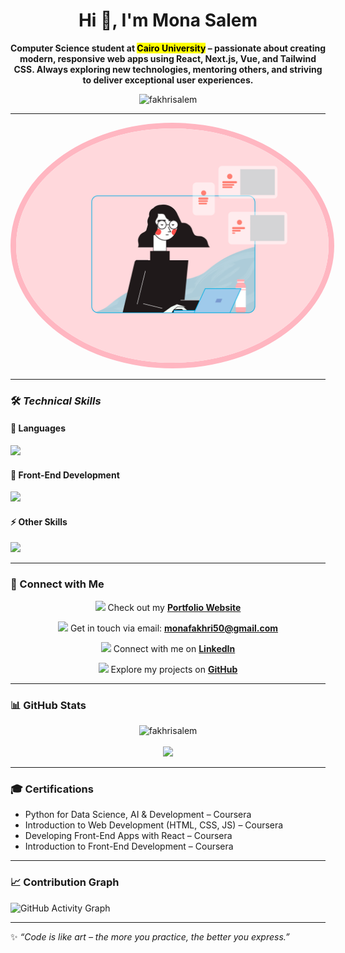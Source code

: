 
<h1 align="center"> <b> Hi 👋, I'm Mona  Salem</b></h1>


<p align="center" ><b>
   Computer Science student at <mark >Cairo University</mark> – passionate about creating modern, responsive web apps using React, Next.js, Vue, and Tailwind CSS.  
   Always exploring new technologies, mentoring others, and striving to deliver exceptional user experiences.  
</b></p>

<p align="center">
  <img src="https://komarev.com/ghpvc/?username=fakhrisalem&label=Profile%20views&color=0e75b6&style=flat" alt="fakhrisalem" />
</p>

---
<p align="center">
  <kbd>
    <img src="https://raw.githubusercontent.com/fakhrisalem/fakhrisalem/main/about.gif" width="500"style="border: 9px solid #FFB6C1; border-radius: 50%;"  >
  </kbd>
</p>

---

### 🛠️<i> Technical Skills  </i>

#### 🚀 Languages  
<p align="left">
  <img src="https://skillicons.dev/icons?i=python,cpp,r,ts,js,prolog" />
</p>

#### 🎨 Front-End Development  
<p align="left">
  <img src="https://skillicons.dev/icons?i=react,next,vue,tailwind,sass,bootstrap,html,css" />
</p>

#### ⚡ Other Skills  
<p align="left">
  <img src="https://skillicons.dev/icons?i=git,github,figma,linux" />
</p>

---
### 🔗 Connect with Me  

<p align="center">
  <img src="https://img.icons8.com/color/30/000000/domain.png"/>
  Check out my <a href="https://fakhrisalem.github.io/Portfolio-Web/" target="_blank"><b>Portfolio Website</b></a>
</p>

<p align="center">
  <img src="https://img.icons8.com/color/30/000000/gmail.png"/>
  Get in touch via email: <a href="mailto:monafakhri50@gmail.com"><b>monafakhri50@gmail.com</b></a>
</p>

<p align="center">
  <img src="https://img.icons8.com/color/30/000000/linkedin.png"/>
  Connect with me on <a href="https://www.linkedin.com/in/mona-fakhri-998191262" target="_blank"><b>LinkedIn</b></a>
</p>

<p align="center">
  <img src="https://img.icons8.com/ios-glyphs/30/000000/github.png"/>
  Explore my projects on <a href="https://github.com/fakhrisalem" target="_blank"><b>GitHub</b></a>
</p>





---





### 📊 GitHub Stats
<p align="center">
<img src="https://github-readme-stats.vercel.app/api?username=fakhrisalem&show_icons=true&theme=tokyonight" alt="fakhrisalem" />
  <br><br>
<img src="https://github-readme-stats.vercel.app/api/top-langs/?username=fakhrisalem&layout=compact&theme=tokyonight" />
</p>

---

### 🎓 Certifications
- Python for Data Science, AI & Development – Coursera  
- Introduction to Web Development (HTML, CSS, JS) – Coursera  
- Developing Front-End Apps with React – Coursera  
- Introduction to Front-End Development – Coursera  

---

### 📈 Contribution Graph
![GitHub Activity Graph](https://github-readme-activity-graph.vercel.app/graph?username=fakhrisalem&theme=tokyo-night)

---

✨ *“Code is like art – the more you practice, the better you express.”*  


